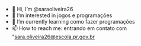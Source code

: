 - 👋 Hi, I’m @saraoliveira26
- 👀 I’m interested in jogos e programações
- 🌱 I’m currently learning como fazer programações 
- 📫 How to reach me: entrando em contato com "sara.oliveira26@escola.pr.gov.br
<!---
saraoliveira26/saraoliveira26 is a ✨ special ✨ repository because its `README.md` (this file) appears on your GitHub profile.
You can click the Preview link to take a look at your changes.
--->
